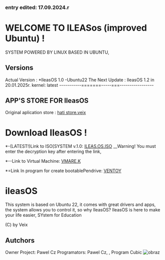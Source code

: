  ### entry edited: 17.09.2024.r ###
# WELCOME TO ILEASos (improved Ubuntu) !
  SYSTEM POWERED BY LINUX BASED IN UBUNTU, 
## Versions 
Actual Version : *IleasOS 1.0 -Ubuntu22
The Next Update : IleasOS 1.2 in 20.01.2025r.
kernel: latest
-----------=======-----===-----------------
##  APP'S STORE FOR IleasOS
Original aplication store :  [hati store.veix](https://veixia.wixsite.com/veixshopec/ileasos-polaos-hati)
# Download IleasOS !
*-(LATEST!)Link to ISO[SYSTEM v.1.0:  [ILEAS.OS.ISO](https://mega.nz/file/Ab0SgTjR)
__Warning! You must enter the decryption key after entering the link,


*--Link to Virtual Machine: [VMARE.K](https://www.vmware.com/products/workstation-player.html)

*=Link In program for create bootablePendrive: [ VENTOY](https://www.ventoy.net/en/index.html)
#  ileasOS 
This system is based on Ubuntu 22, it comes with great drivers and apps, the system allows you to control it, so why IleasOS? IleasOS is here to make your life easier,
SYstem for Education

(C) by Veix

## Autchors
Owner Project: Pawel Cz
Programators: Pawel Cz, 
, Program Cubic
 ![obraz](https://github.com/pawcio06141/ileasOS/assets/157916170/1d234831-f888-420f-8b62-80012b79a607)

